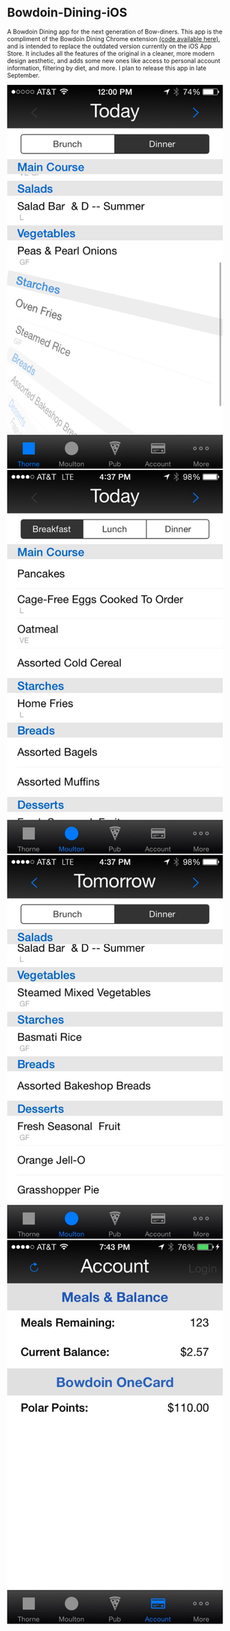 Bowdoin-Dining-iOS
==================

A Bowdoin Dining app for the next generation of Bow-diners. This app is the compliment of the Bowdoin Dining Chrome extension [(code available here)](https://github.com/rmartinez93/bowdoindining-chrome), and is intended to replace the outdated version currently on the iOS App Store. It includes all the features of the original in a cleaner, more modern design aesthetic, and adds some new ones like access to personal account information, filtering by diet, and more. I plan to release this app in late September.

![Screenshot 1](/Screenshots/1.PNG)
![Screenshot 2](/Screenshots/2.JPG)
![Screenshot 3](/Screenshots/3.JPG)
![Screenshot 4](/Screenshots/4.JPG)
